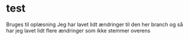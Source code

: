 # test
Bruges til oplæsning
Jeg har lavet lidt ændringer til den her branch
og så har jeg lavet lidt flere ændringer som ikke stemmer overens
